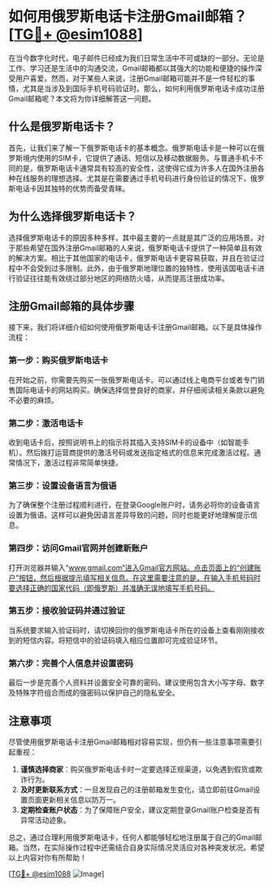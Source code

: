 # 如何用俄罗斯电话卡注册Gmail邮箱？[[TG💪+ @esim1088](https://t.me/s/esim1088)]

在当今数字化时代，电子邮件已经成为我们日常生活中不可或缺的一部分。无论是工作、学习还是生活中的沟通交流，Gmail邮箱都以其强大的功能和便捷的操作深受用户喜爱。然而，对于某些人来说，注册Gmail邮箱可能并不是一件轻松的事情，尤其是当涉及到国际手机号码验证时。那么，如何利用俄罗斯电话卡成功注册Gmail邮箱呢？本文将为你详细解答这一问题。

## 什么是俄罗斯电话卡？

首先，让我们来了解一下俄罗斯电话卡的基本概念。俄罗斯电话卡是一种可以在俄罗斯境内使用的SIM卡，它提供了通话、短信以及移动数据服务。与普通手机卡不同的是，俄罗斯电话卡通常具有较高的安全性，这使得它成为许多人在国外注册各种在线服务的理想选择。尤其是在需要通过手机号码进行身份验证的情况下，俄罗斯电话卡因其独特的优势而备受青睐。

## 为什么选择俄罗斯电话卡？

选择俄罗斯电话卡的原因多种多样，其中最主要的一点就是其广泛的应用场景。对于那些希望在国外注册Gmail邮箱的人来说，俄罗斯电话卡提供了一种简单且有效的解决方案。相比于其他国家的电话卡，俄罗斯电话卡更容易获取，并且在验证过程中不会受到过多限制。此外，由于俄罗斯地理位置的独特性，使用该国电话卡进行验证往往能有效绕过部分地区的网络防火墙，从而提高注册成功率。

## 注册Gmail邮箱的具体步骤

接下来，我们将详细介绍如何使用俄罗斯电话卡注册Gmail邮箱。以下是具体操作流程：

### 第一步：购买俄罗斯电话卡

在开始之前，你需要先购买一张俄罗斯电话卡。可以通过线上电商平台或者专门销售国际电话卡的网站购买。确保选择信誉良好的商家，并仔细阅读相关条款以避免不必要的麻烦。

### 第二步：激活电话卡

收到电话卡后，按照说明书上的指示将其插入支持SIM卡的设备中（如智能手机）。然后拨打运营商提供的激活号码或发送指定格式的信息来完成激活过程。通常情况下，激活过程非常简单快捷。

### 第三步：设置设备语言为俄语

为了确保整个注册过程顺利进行，在登录Google账户时，请务必将你的设备语言设置为俄语。这样可以避免因语言差异导致的问题，同时也能更好地理解提示信息。

### 第四步：访问Gmail官网并创建新账户

打开浏览器并输入“www.gmail.com”进入Gmail官方网站。点击页面上的“创建账户”按钮，然后根据提示填写相关信息。在这里需要注意的是，在输入手机号码时要选择正确的国家代码（即俄罗斯）并准确无误地填写手机号码。

### 第五步：接收验证码并通过验证

当系统要求输入验证码时，请切换回你的俄罗斯电话卡所在的设备上查看刚刚接收到的短信内容。将短信中的验证码填入相应位置即可完成验证环节。

### 第六步：完善个人信息并设置密码

最后一步是完善个人资料并设置安全可靠的密码。建议使用包含大小写字母、数字及特殊字符组合而成的强密码以保护自己的隐私安全。

## 注意事项

尽管使用俄罗斯电话卡注册Gmail邮箱相对容易实现，但仍有一些注意事项需要引起重视：

1. **谨慎选择商家**：购买俄罗斯电话卡时一定要选择正规渠道，以免遇到假货或欺诈行为。
2. **及时更新联系方式**：一旦发现自己的注册邮箱发生变化，请立即前往Gmail设置页面更新相关信息以防万一。
3. **定期检查账户状态**：为了保障账户安全，建议定期登录Gmail账户检查是否有异常活动迹象。

总之，通过合理利用俄罗斯电话卡，任何人都能够轻松地注册属于自己的Gmail邮箱。当然，在实际操作过程中还需结合自身实际情况灵活应对各种突发状况。希望以上内容对你有所帮助！

[[TG💪+ @esim1088](https://t.me/s/esim1088) ![Image](https://i.postimg.cc/4NQfJmqS/Snipaste-2025-05-13-00-14-12.png)]